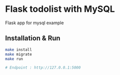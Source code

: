 # Flask todolist with MySQL
Flask app for mysql example


## Installation & Run


```bash
make install
make migrate
make run

# Endpoint : http://127.0.0.1:5000
```

